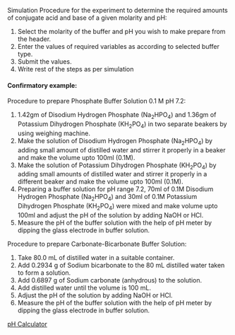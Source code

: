 <p>Simulation Procedure for the experiment to determine the required amounts of conjugate acid and base of a given molarity and pH:</p>
          <ol>
            <li>Select the molarity of the buffer and pH you wish to make prepare from the header.</li>
            <li>Enter the values of required variables as according to selected buffer type.</li>
            <li>Submit the values.</li>
            <li>Write rest of the steps as per simulation</li>
          </ol>

<h4>Confirmatory example:</h4>
<p>Procedure to prepare Phosphate Buffer Solution 0.1 M pH 7.2:</p>
<ol>
  <li>1.42gm of Disodium Hydrogen Phosphate (Na<sub>2</sub>HPO<sub>4</sub>) and 1.36gm of Potassium Dihydrogen Phosphate (KH<sub>2</sub>PO<sub>4</sub>) in two separate beakers by using weighing machine.</li>
  <li>Make the solution of Disodium Hydrogen Phosphate (Na<sub>2</sub>HPO<sub>4</sub>) by adding small amount of distilled water and stirrer it properly in a beaker and make the volume upto 100ml (0.1M).</li>
  <li>Make the solution of Potassium Dihydrogen Phosphate (KH<sub>2</sub>PO<sub>4</sub>) by adding small amounts of distilled water and stirrer it properly in a different beaker and make the volume upto 100ml (0.1M).</li>
  <li>Preparing a buffer solution for pH range 7.2, 70ml of 0.1M Disodium Hydrogen Phosphate (Na<sub>2</sub>HPO<sub>4</sub>) and 30ml of 0.1M Potassium Dihydrogen Phosphate (KH<sub>2</sub>PO<sub>4</sub>) were mixed and make volume upto 100ml and adjust the pH of the solution by adding NaOH or HCl.</li>
  <li>Measure the pH of the buffer solution with the help of pH meter by dipping the glass electrode in buffer solution.</li>
</ol>
 
<p>Procedure to prepare Carbonate-Bicarbonate Buffer Solution:</p>
<ol>
  <li>Take 80.0 mL of distilled water in a suitable container.</li>
  <li>Add 0.2934 g of Sodium bicarbonate to the 80 mL distilled water taken to form a solution.</li>
  <li>Add 0.6897 g of Sodium carbonate (anhydrous) to the solution.</li>
  <li>Add distilled water until the volume is 100 mL.</li>
  <li>Adjust the pH of the solution by adding NaOH or HCl.</li>
  <li>Measure the pH of the buffer solution with the help of pH meter by dipping the glass electrode in buffer solution.</li>
</ol>
<a href="calculator.html" class="btn btn-success" sytle="width:350px;">pH Calculator</a>
